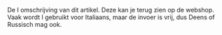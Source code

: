 De I omschrijving van dit artikel. Deze kan je terug zien op de webshop. Vaak wordt I gebruikt voor Italiaans, maar de invoer is vrij, dus Deens of Russisch mag ook.